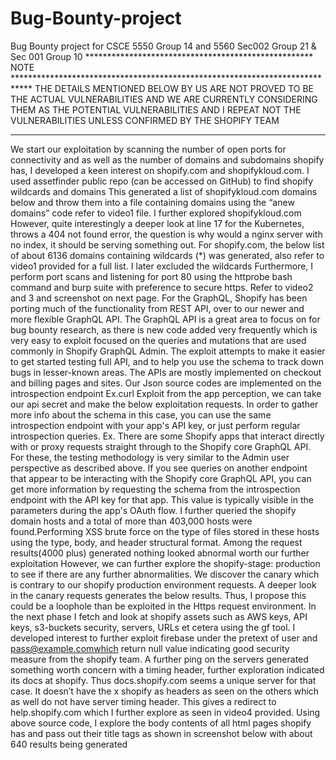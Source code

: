 # Bug-Bounty-project
Bug Bounty project for CSCE 5550 Group 14 and 5560 Sec002 Group 21 &amp; Sec 001 Group 10
**************************************************** NOTE ****************************************************************************
THE DETAILS MENTIONED BELOW BY US ARE NOT PROVED TO BE THE ACTUAL VULNERABILITIES AND WE ARE CURRENTLY CONSIDERING THEM AS THE POTENTIAL VULNERABILITIES AND I REPEAT NOT THE VULNERABILITIES UNLESS CONFIRMED BY THE SHOPIFY TEAM
*****************************************************************************************************************************************
We start our exploitation by scanning the number of open ports for connectivity and as well as the number of domains and subdomains shopify has, I developed a keen interest on shopify.com and shopifykloud.com. I used assetfinder public repo (can be accessed on GitHub) to find shopify wildcards and domains
This generated a list of shopifykloud.com domains below and throw them into a file containing 
domains using the “anew domains” code refer to video1 file. 
I further explored shopifykloud.com
However, quite interestingly a deeper look at line 17 for the Kubernetes, throws a 404 not found error, the question is why would a nginx server with no index, it should be serving something out.
For shopify.com, the below list of about 6136 domains containing wildcards (*) was generated, also refer to video1 provided for a full list. I later excluded the wildcards
Furthermore, I perform port scans and listening for port 80 using the httprobe bash command and burp suite with preference to secure https. Refer to video2 and 3 and screenshot on next  page.
For the GraphQL, Shopify has been porting much of the functionality from REST API, over to our newer and more flexible GraphQL API. The GraphQL API is a great area to focus on for bug bounty research, as there is new code added very frequently which is very easy to exploit focused on the queries and mutations that are used commonly in Shopify GraphQL Admin. The exploit attempts to make it easier to get started testing full API, and to help you use the schema to track down bugs in lesser-known areas. The APIs are mostly implemented on checkout and billing pages and sites. Our Json source codes are implemented on the introspection endpoint Ex.curl
Exploit from the app perception, we can take our api secret and make the below exploitation requests.
In order to gather more info about the schema in this case, you can use the same introspection endpoint with your app's API key, or just perform regular introspection queries. Ex. There are some Shopify apps that interact directly with or proxy requests straight through to the Shopify core GraphQL API. For these, the testing methodology is very similar to the Admin user perspective as described above. If you see queries on another endpoint that appear to be interacting with the Shopify core GraphQL API, you can get more information by requesting the schema from the introspection endpoint with the API key for that app. This value is typically visible in the parameters during the app's OAuth flow.
I further queried the shopify domain hosts and a total of more than 403,000 hosts were found.Performing XSS brute force on the type of files stored in these hosts using the type, body, and header structural format. Among the request results(4000 plus) generated nothing looked abnormal worth our further exploitation
However, we can further explore the shopify-stage: production to see if there are any further abnormalities. We discover the canary which is contrary to our shopify production environment requests.
A deeper look in the canary requests generates the below results.
Thus, I propose this could be a loophole than be exploited in the Https request environment.
In the next phase I fetch and look at shopify assets such as AWS keys, API keys, s3-buckets security, servers, URLs et cetera using the gf tool.
I developed interest to further exploit firebase under the pretext of user and pass@example.comwhich return null value indicating good security measure from the shopify team. A further ping on the servers generated something worth concern with a timing header, further exploration indicated its docs at shopify.
Thus docs.shopify.com seems a unique server for that case. It doesn’t have the x shopify as headers as seen on the others which as well do not have server timing header. This gives a redirect to help.shopify.com which I further explore as seen in video4 provided.
Using above source code, I explore the body contents of all html pages shopify has and pass out their title tags as shown in screenshot below with about 640 results being generated
